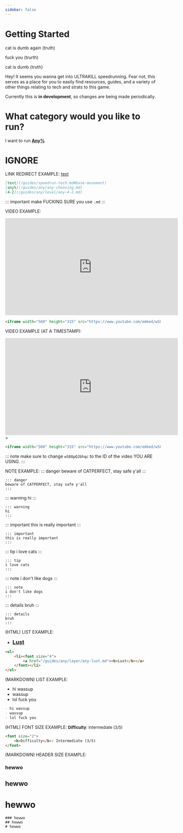 ```yaml
---
sidebar: false
---
```


# Getting Started

cat is dumb again (truth)

fuck you (trurth)

cat is dumb (truth)

Hey! It seems you wanna get into ULTRAKILL speedrunning. Fear not, this serves
as a place for you to easily find resources, guides, and a variety of other things relating to tech and strats to this game.

Currently this is **in development**, so changes are being made periodically.

# What category would you like to run?

I want to run [**Any%**](/guides/any/any-choosing.md)

# IGNORE

LINK REDIRECT EXAMPLE:
[text](/guides/speedrun-tech.md#base-movement)
```md
[text](/guides/speedrun-tech.md#base-movement)
[any%](/guides/any/any-choosing.md)
[4-2](/guides/any/level/any-4-2.md)
```
::: important
make FUCKING SURE you use `.md`
:::

VIDEO EXAMPLE:
<iframe width="560" height="315" src="https://www.youtube.com/embed/wS88pQJbhqc" frameborder="0" allow="accelerometer; autoplay; clipboard-write; encrypted-media; gyroscope; picture-in-picture" allowfullscreen></iframe>

```html
<iframe width="560" height="315" src="https://www.youtube.com/embed/wS88pQJbhqc" frameborder="0" allow="accelerometer; autoplay; clipboard-write; encrypted-media; gyroscope; picture-in-picture" allowfullscreen></iframe>
```

VIDEO EXAMPLE (AT A TIMESTAMP):
<iframe width="560" height="315" src="https://www.youtube.com/embed/wS88pQJbhqc?start=7" frameborder="0" allow="accelerometer; autoplay; clipboard-write; encrypted-media; gyroscope; picture-in-picture" allowfullscreen></iframe>>

```html
<iframe width="560" height="315" src="https://www.youtube.com/embed/wS88pQJbhqc?start=7" frameborder="0" allow="accelerometer; autoplay; clipboard-write; encrypted-media; gyroscope; picture-in-picture" allowfullscreen></iframe>>
```

::: note
make sure to change `wS88pQJbhqc` to the ID of the video YOU ARE USING.
:::

NOTE EXAMPLE:
::: danger
beware of CATPERFECT, stay safe y'all
:::

```
::: danger
beware of CATPERFECT, stay safe y'all
:::
```

::: warning
hi
:::

```
::: warning
hi
:::
```

::: important
this is really important
:::

```
::: important
this is really important
:::
```

::: tip
i love cats
:::

```
::: tip
i love cats
:::
```

::: note
i don't like dogs
:::

```
::: note
i don't like dogs
:::
```

::: details
bruh
:::

```
::: details
bruh
:::
```

(HTML) LIST EXAMPLE:
<ul>
    <li><font size="4">
        <a href="/guides/any/layer/any-lust.md"><b>Lust</b></a>
    </font></li>
</ul>

```html
<ul>
    <li><font size="4">
        <a href="/guides/any/layer/any-lust.md"><b>Lust</b></a>
    </font></li>
</ul>
```

(MARKDOWN) LIST EXAMPLE:
- hi wassup
- wassup 
- lol fuck you

```md
- hi wassup
- wassup 
- lol fuck you
```

(HTML) FONT SIZE EXAMPLE:
<font size="2">
    <b>Difficulty</b>: Intermediate (3/5)
</font>

```html
<font size="2">
    <b>Difficulty</b>: Intermediate (3/5)
</font>
```

(MARKDOWN) HEADER SIZE EXAMPLE:
### hewwo
## hewwo
# hewwo

```
### hewwo
## hewwo
# hewwo
```